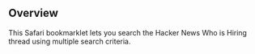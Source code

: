 Overview
--------

This Safari bookmarklet lets you search the Hacker News Who is Hiring thread using multiple search criteria.

 

